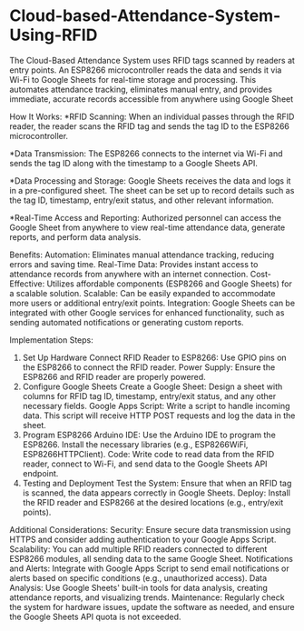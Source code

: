 # Cloud-based-Attendance-System-Using-RFID
The Cloud-Based Attendance System uses RFID tags scanned by readers at entry points. An ESP8266 microcontroller reads the data and sends it via Wi-Fi to Google Sheets for real-time storage and processing. This automates attendance tracking, eliminates manual entry, and provides immediate, accurate records accessible from anywhere using Google Sheet

How It Works:
*RFID Scanning: When an individual passes through the RFID reader, the reader scans the RFID tag and sends the tag ID to the ESP8266 microcontroller.

*Data Transmission: The ESP8266 connects to the internet via Wi-Fi and sends the tag ID along with the timestamp to a Google Sheets API.

*Data Processing and Storage: Google Sheets receives the data and logs it in a pre-configured sheet. The sheet can be set up to record details such as the tag ID, timestamp, entry/exit status, and other relevant information.

*Real-Time Access and Reporting: Authorized personnel can access the Google Sheet from anywhere to view real-time attendance data, generate reports, and perform data analysis.


Benefits:
Automation: Eliminates manual attendance tracking, reducing errors and saving time.
Real-Time Data: Provides instant access to attendance records from anywhere with an internet connection.
Cost-Effective: Utilizes affordable components (ESP8266 and Google Sheets) for a scalable solution.
Scalable: Can be easily expanded to accommodate more users or additional entry/exit points.
Integration: Google Sheets can be integrated with other Google services for enhanced functionality, such as sending automated notifications or generating custom reports.

Implementation Steps:
1. Set Up Hardware
Connect RFID Reader to ESP8266: Use GPIO pins on the ESP8266 to connect the RFID reader.
Power Supply: Ensure the ESP8266 and RFID reader are properly powered.
2. Configure Google Sheets
Create a Google Sheet: Design a sheet with columns for RFID tag ID, timestamp, entry/exit status, and any other necessary fields.
Google Apps Script: Write a script to handle incoming data. This script will receive HTTP POST requests and log the data in the sheet.
3. Program ESP8266
Arduino IDE: Use the Arduino IDE to program the ESP8266. Install the necessary libraries (e.g., ESP8266WiFi, ESP8266HTTPClient).
Code: Write code to read data from the RFID reader, connect to Wi-Fi, and send data to the Google Sheets API endpoint.
4. Testing and Deployment
Test the System: Ensure that when an RFID tag is scanned, the data appears correctly in Google Sheets.
Deploy: Install the RFID reader and ESP8266 at the desired locations (e.g., entry/exit points).

Additional Considerations:
Security: Ensure secure data transmission using HTTPS and consider adding authentication to your Google Apps Script.
Scalability: You can add multiple RFID readers connected to different ESP8266 modules, all sending data to the same Google Sheet.
Notifications and Alerts: Integrate with Google Apps Script to send email notifications or alerts based on specific conditions (e.g., unauthorized access).
Data Analysis: Use Google Sheets' built-in tools for data analysis, creating attendance reports, and visualizing trends.
Maintenance: Regularly check the system for hardware issues, update the software as needed, and ensure the Google Sheets API quota is not exceeded.
